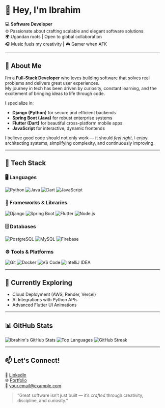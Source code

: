 # 👋 Hey, I'm Ibrahim  

💻 **Software Developer**  
⚙️ Passionate about crafting scalable and elegant software solutions  
🌍 Ugandan roots | Open to global collaboration  
🎧 Music fuels my creativity | 🎮 Gamer when AFK  

---

## 🚀 About Me  
I’m a **Full-Stack Developer** who loves building software that solves real problems and delivers great user experiences.  
My journey in tech has been driven by curiosity, constant learning, and the excitement of bringing ideas to life through code.  

I specialize in:  
- **Django (Python)** for secure and efficient backends  
- **Spring Boot (Java)** for robust enterprise systems  
- **Flutter (Dart)** for beautiful cross-platform mobile apps  
- **JavaScript** for interactive, dynamic frontends  

I believe good code should not only work — it should *feel right*. I enjoy architecting systems, simplifying complexity, and continuously improving.  

---

## 🧠 Tech Stack

### 🖥️ Languages  
![Python](https://img.shields.io/badge/Python-3776AB?style=for-the-badge&logo=python&logoColor=white)
![Java](https://img.shields.io/badge/Java-ED8B00?style=for-the-badge&logo=openjdk&logoColor=white)
![Dart](https://img.shields.io/badge/Dart-0175C2?style=for-the-badge&logo=dart&logoColor=white)
![JavaScript](https://img.shields.io/badge/JavaScript-F7DF1E?style=for-the-badge&logo=javascript&logoColor=black)

### 🧩 Frameworks & Libraries  
![Django](https://img.shields.io/badge/Django-092E20?style=for-the-badge&logo=django&logoColor=white)
![Spring Boot](https://img.shields.io/badge/Spring%20Boot-6DB33F?style=for-the-badge&logo=springboot&logoColor=white)
![Flutter](https://img.shields.io/badge/Flutter-02569B?style=for-the-badge&logo=flutter&logoColor=white)
![Node.js](https://img.shields.io/badge/Node.js-339933?style=for-the-badge&logo=nodedotjs&logoColor=white)

### 🗄️ Databases  
![PostgreSQL](https://img.shields.io/badge/PostgreSQL-316192?style=for-the-badge&logo=postgresql&logoColor=white)
![MySQL](https://img.shields.io/badge/MySQL-005C84?style=for-the-badge&logo=mysql&logoColor=white)
![Firebase](https://img.shields.io/badge/Firebase-039BE5?style=for-the-badge&logo=firebase&logoColor=white)

### ⚙️ Tools & Platforms  
![Git](https://img.shields.io/badge/Git-F05032?style=for-the-badge&logo=git&logoColor=white)
![Docker](https://img.shields.io/badge/Docker-2496ED?style=for-the-badge&logo=docker&logoColor=white)
![VS Code](https://img.shields.io/badge/VS%20Code-0078D4?style=for-the-badge&logo=visualstudiocode&logoColor=white)
![IntelliJ IDEA](https://img.shields.io/badge/IntelliJ_IDEA-000000?style=for-the-badge&logo=intellijidea&logoColor=white)

---

## 🌱 Currently Exploring  
- Cloud Deployment (AWS, Render, Vercel)  
- AI Integrations with Python APIs  
- Advanced Flutter UI Animations  

---

## 📊 GitHub Stats

![Ibrahim's GitHub Stats](https://github-readme-stats.vercel.app/api?username=YOUR_GITHUB_USERNAME&show_icons=true&theme=radical)
![Top Languages](https://github-readme-stats.vercel.app/api/top-langs/?username=YOUR_GITHUB_USERNAME&layout=compact&theme=radical)
![GitHub Streak](https://github-readme-streak-stats.herokuapp.com/?user=YOUR_GITHUB_USERNAME&theme=radical)

---

## 📫 Let's Connect!  
💼 [LinkedIn](#)  
🌐 [Portfolio](#)  
📧 your.email@example.com  

> “Great software isn’t just built — it’s *crafted* through creativity, discipline, and curiosity.”
